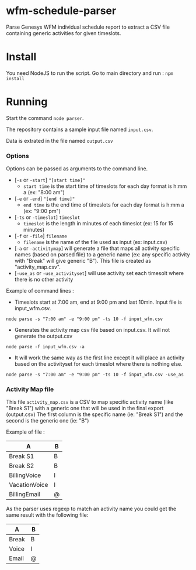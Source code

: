 # wfm-schedule-parser
Parse Genesys WFM individual schedule report to extract a CSV file containing generic activities for given timeslots.

# Install
You need NodeJS to run the script.
Go to main directory and run : `npm install`

# Running
Start the command `node parser`.

The repository contains a sample input file named `input.csv`.

Data is extrated in the file named `output.csv`

### Options
Options can be passed as arguments to the command line.
* [`-s` or `-start`] `"[start time]"`
  * `start time` is the start time of timeslots for each day format is h:mm a (ex: "8:00 am")
* [`-e` or `-end`] `"[end time]"`
  * `end time` is the end time of timeslots for each day format is h:mm a (ex: "9:00 pm")
* [`-ts` or `-timeslot`] `timeslot`
  * `timeslot` is the length in minutes of each timeslot (ex: 15 for 15 minutes)
* [`-f` or `-file`] `filename`
  * `filename` is the name of the file used as input (ex: input.csv)
* [`-a` or `-activitymap`] will generate a file that maps all activity specific names (based on parsed file) to a generic name (ex: any specific activity with "Break" will give generic "B"). This file is created as "activity_map.csv".
* [`-use_as` or `-use_activityset`] will use activity set each timesolt where there is no other activity

Example of command lines :
* Timeslots start at 7:00 am, end at 9:00 pm and last 10min. Input file is input_wfm.csv.

`node parse -s "7:00 am" -e "9:00 pm" -ts 10 -f input_wfm.csv`

* Generates the activity map csv file based on input.csv. It will not generate the output.csv

`node parse -f input_wfm.csv -a`

* It will work the same way as the first line except it will place an activity based on the activityset for each timeslot where there is nothing else.

`node parse -s "7:00 am" -e "9:00 pm" -ts 10 -f input_wfm.csv -use_as`


### Activity Map file
This file `activity_map.csv` is a CSV to map specific activity name (like "Break S1") with a generic one that will be used in the final export (output.csv)
The first column is the specific name (ie: "Break S1") and the second is the generic one (ie: "B")

Example of file :

A|B
--|--
Break S1 | B
Break S2 | B
BillingVoice | I
VacationVoice | I
BillingEmail | @

As the parser uses regexp to match an activity name you could get the same result with the following file:

A|B
--|--
Break | B
Voice | I
Email | @
